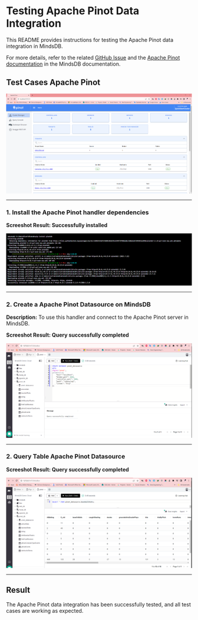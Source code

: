 # Testing Apache Pinot Data Integration

This README provides instructions for testing the Apache Pinot data integration in MindsDB.

For more details, refer to the related [GitHub Issue](https://github.com/mindsdb/mindsdb/issues/7702) and the [Apache Pinot documentation](https://docs.mindsdb.com/integrations/data-integrations/apache-pinot) in the MindsDB documentation.

## Test Cases Apache Pinot

![test_1](assets/1.png)

-----
### 1. Install the Apache Pinot handler dependencies

**Screeshot Result: Successfully installed**

![test_2](assets/2.png)

-----
### 2. Create a Apache Pinot Datasource on MindsDB 

**Description:**
To use this handler and connect to the Apache Pinot server in MindsDB.

**Screeshot Result: Query successfully completed**

![test_2](assets/3.png)

-----

### 2. Query Table Apache Pinot Datasource

**Screeshot Result: Query successfully completed**

![test_3](assets/4.png)

-----

## Result

The Apache Pinot data integration has been successfully tested, and all test cases are working as expected.
